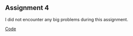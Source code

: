 ## Assignment 4 
I did not encounter any big problems during this assignment. 

[Code](https://github.com/crissb3/dat250/tree/master/assignment4/no.hvl.dat250.rest/src/main/java)
